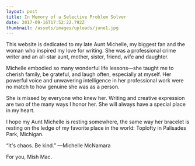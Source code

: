 ```yaml
---
layout: post
title: In Memory of a Selective Problem Solver
date: 2017-09-16T17:52:22.792Z
thumbnail: /assets/images/uploads/june1.jpg
---
```

This website is dedicated to my late Aunt Michelle, my biggest fan and the woman who inspired my love for writing. She was a professional crime writer and an all-star aunt, mother, sister, friend, wife and daughter. 

Michelle embodied so many wonderful life lessons—she taught me to cherish family, be grateful, and laugh often, especially at myself. Her powerful voice and unwavering intelligence in her professional work were no match to how genuine she was as a person. 

She is missed by everyone who knew her. Writing and creative expression are two of the many ways I honor her. She will always have a special place in my heart. 

I hope my Aunt Michelle is resting somewhere, the same way her bracelet is resting on the ledge of my favorite place in the world: Toplofty in Palisades Park, Michigan.

“It's chaos. Be kind.” —Michelle McNamara

For you, Mish Mac. 

